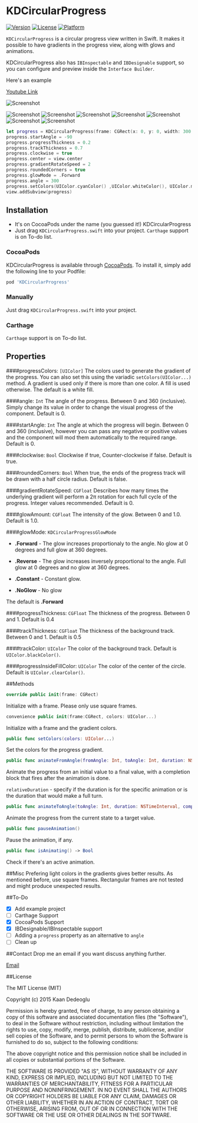 # KDCircularProgress

[![Version](https://img.shields.io/cocoapods/v/KDCircularProgress.svg?style=flat)](http://cocoapods.org/pods/KDCircularProgress)
[![License](https://img.shields.io/cocoapods/l/KDCircularProgress.svg?style=flat)](http://cocoapods.org/pods/KDCircularProgress)
[![Platform](https://img.shields.io/cocoapods/p/KDCircularProgress.svg?style=flat)](http://cocoapods.org/pods/KDCircularProgress)

`KDCircularProgress` is a circular progress view written in Swift. It makes it possible to have gradients in the progress view, along with glows and animations. 

KDCircularProgress also has `IBInspectable` and `IBDesignable` support, so you can configure and preview inside the `Interface Builder`. 

Here's an example

[Youtube Link](http://youtu.be/iIdas72MXOg)


![Screenshot](https://raw.githubusercontent.com/kaandedeoglu/KDCircularProgress/master/screenshot.gif)

![Screenshot](https://raw.githubusercontent.com/kaandedeoglu/KDCircularProgress/master/screenshot.png)
![Screenshot](https://raw.githubusercontent.com/kaandedeoglu/KDCircularProgress/master/screenshot2.jpg)
![Screenshot](https://raw.githubusercontent.com/kaandedeoglu/KDCircularProgress/master/screenshot3.jpg)
![Screenshot](https://raw.githubusercontent.com/kaandedeoglu/KDCircularProgress/master/screenshot4.jpg)
![Screenshot](https://raw.githubusercontent.com/kaandedeoglu/KDCircularProgress/master/screenshot5.jpg)
![Screenshot](https://raw.githubusercontent.com/kaandedeoglu/KDCircularProgress/master/screenshot6.jpg)
![Screenshot](https://raw.githubusercontent.com/kaandedeoglu/KDCircularProgress/master/screenshot7.jpg)

```swift
let progress = KDCircularProgress(frame: CGRect(x: 0, y: 0, width: 300, height: 300))
progress.startAngle = -90
progress.progressThickness = 0.2
progress.trackThickness = 0.7
progress.clockwise = true
progress.center = view.center
progress.gradientRotateSpeed = 2
progress.roundedCorners = true
progress.glowMode = .Forward
progress.angle = 300
progress.setColors(UIColor.cyanColor() ,UIColor.whiteColor(), UIColor.magentaColor())
view.addSubview(progress)
```

## Installation
- It's on CocoaPods under the name (you guessed it!) KDCircularProgress
- Just drag `KDCircularProgress.swift` into your project. `Carthage` support is on To-do list.

### CocoaPods

KDCircularProgress is available through [CocoaPods](http://cocoapods.org). To install
it, simply add the following line to your Podfile:

```ruby
pod 'KDCircularProgress'
```

### Manually

Just drag `KDCircularProgress.swift` into your project.

### Carthage

`Carthage` support is on To-do list.


## Properties

####progressColors: `[UIColor]`
The colors used to generate the gradient of the progress. You can also set this using the variadic `setColors(UIColor...)` method. A gradient is used only if there is more than one color. A fill is used otherwise. The default is a white fill.

####angle: `Int`
The angle of the progress. Between 0 and 360 (inclusive). Simply change its value in order to change the visual progress of the component. Default is 0.

####startAngle: `Int`
The angle at which the progress will begin. Between 0 and 360 (inclusive), however you can pass any negative or positive values and the component will mod them automatically to the required range. Default is 0.

####clockwise: `Bool`
Clockwise if true, Counter-clockwise if false. Default is true.

####roundedCorners: `Bool`
When true, the ends of the progress track will be drawn with a half circle radius. Default is false.

####gradientRotateSpeed: `CGFloat`
Describes how many times the underlying gradient will perform a 2π rotation for each full cycle of the progress. Integer values recommended. Default is 0.

####glowAmount: `CGFloat`
The intensity of the glow. Between 0 and 1.0. Default is 1.0.

####glowMode: `KDCircularProgressGlowMode`
- **.Forward** - The glow increases proportionaly to the angle. No glow at 0 degrees and full glow at 360 degrees.

- **.Reverse** - The glow increases inversely proportional to the angle. Full glow at 0 degrees and no glow at 360 degrees.

- **.Constant** - Constant glow.

- **.NoGlow** - No glow

The default is **.Forward**

####progressThickness: `CGFloat`
The thickness of the progress. Between 0 and 1. Default is 0.4

####trackThickness: `CGFloat`
The thickness of the background track. Between 0 and 1. Default is 0.5

####trackColor: `UIColor`
The color of the background track. Default is `UIColor.blackColor()`.

####progressInsideFillColor: `UIColor`
The color of the center of the circle. Default is `UIColor.clearColor()`.

##Methods
```swift 
override public init(frame: CGRect)
```
Initialize with a frame. Please only use square frames.

```swift 
convenience public init(frame:CGRect, colors: UIColor...)
```
Initialize with a frame and the gradient colors.

```swift 
public func setColors(colors: UIColor...)
```

Set the colors for the progress gradient.

```swift
public func animateFromAngle(fromAngle: Int, toAngle: Int, duration: NSTimeInterval, relativeDuration: Bool = true, completion: ((Bool) -> Void)?)
```

Animate the progress from an initial value to a final value, with a completion block that fires after the animation is done.

`relativeDuration` - specify if the duration is for the specific animation or is the duration that would make a full turn.

```swift
public func animateToAngle(toAngle: Int, duration: NSTimeInterval, completion: ((Bool) -> Void)?)
```

Animate the progress from the current state to a target value.

```swift 
public func pauseAnimation()
```

Pause the animation, if any.

```swift 
public func isAnimating() -> Bool
```

Check if there's an active animation.

##Misc
Prefering light colors in the gradients gives better results. As mentioned before, use square frames. Rectangular frames are not tested and might produce unexpected results.

##To-Do
- [x] Add example project
- [ ] Carthage Support
- [x] CocoaPods Support
- [x] IBDesignable/IBInspectable support
- [ ] Adding a `progress` property as an alternative to `angle`
- [ ] Clean up

##Contact
Drop me an email if you want discuss anything further.

[Email](kaandedeoglu@me.com)

##License

The MIT License (MIT)

Copyright (c) 2015 Kaan Dedeoglu

Permission is hereby granted, free of charge, to any person obtaining a copy
of this software and associated documentation files (the "Software"), to deal
in the Software without restriction, including without limitation the rights
to use, copy, modify, merge, publish, distribute, sublicense, and/or sell
copies of the Software, and to permit persons to whom the Software is
furnished to do so, subject to the following conditions:

The above copyright notice and this permission notice shall be included in all
copies or substantial portions of the Software.

THE SOFTWARE IS PROVIDED "AS IS", WITHOUT WARRANTY OF ANY KIND, EXPRESS OR
IMPLIED, INCLUDING BUT NOT LIMITED TO THE WARRANTIES OF MERCHANTABILITY,
FITNESS FOR A PARTICULAR PURPOSE AND NONINFRINGEMENT. IN NO EVENT SHALL THE
AUTHORS OR COPYRIGHT HOLDERS BE LIABLE FOR ANY CLAIM, DAMAGES OR OTHER
LIABILITY, WHETHER IN AN ACTION OF CONTRACT, TORT OR OTHERWISE, ARISING FROM,
OUT OF OR IN CONNECTION WITH THE SOFTWARE OR THE USE OR OTHER DEALINGS IN THE
SOFTWARE.
